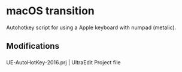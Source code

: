 # macOS transition
Autohotkey script for using a Apple keyboard with numpad (metalic).
## Modifications

###
UE-AutoHotKey-2016.prj | UltraEdit Project file
